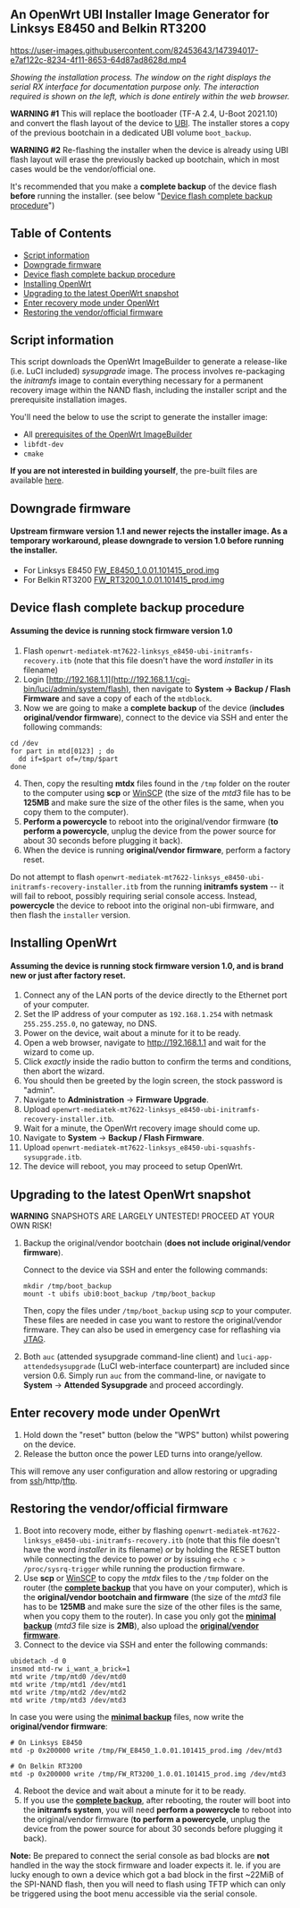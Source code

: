 ## An OpenWrt UBI Installer Image Generator for Linksys E8450 and Belkin RT3200

https://user-images.githubusercontent.com/82453643/147394017-e7af122c-8234-4f11-8653-64d87ad8628d.mp4

*Showing the installation process. The window on the right displays the serial RX interface for documentation purpose only. The interaction required is shown on the left, which is done entirely within the web browser.*

**WARNING #1** This will replace the bootloader (TF-A 2.4, U-Boot 2021.10) and convert the flash layout of the device to [UBI](https://github.com/dangowrt/linksys-e8450-openwrt-installer/issues/9). The installer stores a copy of the previous bootchain in a dedicated UBI volume `boot_backup`.

**WARNING #2** Re-flashing the installer when the device is already using UBI flash layout will erase the previously backed up bootchain, which in most cases would be the vendor/official one.

It's recommended that you make a **complete backup** of the device flash __**before**__ running the installer. (see below "[Device flash complete backup procedure](#device-flash-complete-backup-procedure)")

## Table of Contents
* [Script information](#script-information)
* [Downgrade firmware](#downgrade-firmware)
* [Device flash complete backup procedure](#device-flash-complete-backup-procedure)
* [Installing OpenWrt](#installing-openwrt)
* [Upgrading to the latest OpenWrt snapshot](#upgrading-to-the-latest-openwrt-snapshot)
* [Enter recovery mode under OpenWrt](#enter-recovery-mode-under-openwrt)
* [Restoring the vendor/official firmware](#restoring-the-vendorofficial-firmware)


## Script information

This script downloads the OpenWrt ImageBuilder to generate a release-like (i.e. LuCI included) *sysupgrade* image. The process involves re-packaging the *initramfs* image to contain everything necessary for a permanent recovery image within the NAND flash, including the installer script and the prerequisite installation images.

You'll need the below to use the script to generate the installer image:
* All [prerequisites of the OpenWrt ImageBuilder](https://openwrt.org/docs/guide-user/additional-software/imagebuilder#prerequisites) 
* `libfdt-dev`
* `cmake`

**If you are not interested in building yourself**, the pre-built files are available [here](https://github.com/dangowrt/linksys-e8450-openwrt-installer/releases).

## Downgrade firmware

#### Upstream firmware version 1.1 and newer rejects the installer image. As a temporary workaround, please downgrade to version 1.0 before running the installer.

 * For Linksys E8450 [FW_E8450_1.0.01.101415_prod.img](https://downloads.linksys.com/support/assets/firmware/FW_E8450_1.0.01.101415_prod.img)
 * For Belkin RT3200 [FW_RT3200_1.0.01.101415_prod.img](https://www.belkin.com/support/assets/belkin/firmware/FW_RT3200_1.0.01.101415_prod.img)

## Device flash complete backup procedure

#### Assuming the device is running stock firmware version 1.0

1. Flash `openwrt-mediatek-mt7622-linksys_e8450-ubi-initramfs-recovery.itb` (note that this file doesn't have the word _installer_ in its filename)
2. Login [http://192.168.1.1](http://192.168.1.1/cgi-bin/luci/admin/system/flash), then navigate to **System -> Backup / Flash Firmware** and save a copy of each of the `mtdblock`.
3. Now we are going to make a **complete backup** of the device (**includes original/vendor firmware**), connect to the device via SSH and enter the following commands:

```
cd /dev
for part in mtd[0123] ; do
  dd if=$part of=/tmp/$part
done
```

4. Then, copy the resulting **mtdx** files found in the `/tmp` folder on the router to the computer using **scp** or [WinSCP](https://winscp.net/eng/downloads.php) (the size of the *mtd3* file has to be **125MB** and make sure the size of the other files is the same, when you copy them to the computer).
5. **Perform a powercycle** to reboot into the original/vendor firmware (**to perform a powercycle**, unplug the device from the power source for about 30 seconds before plugging it back).
6. When the device is running **original/vendor firmware**, perform a factory reset.

Do not attempt to flash `openwrt-mediatek-mt7622-linksys_e8450-ubi-initramfs-recovery-installer.itb` from the running **initramfs system** -- it will fail to reboot, possibly requiring serial console access. Instead, **powercycle** the device to reboot into the original non-ubi firmware, and then flash the `installer` version.

## Installing OpenWrt

#### Assuming the device is running stock firmware version 1.0, and is brand new or just after factory reset.

1. Connect any of the LAN ports of the device directly to the Ethernet port of your computer.
2. Set the IP address of your computer as `192.168.1.254` with netmask `255.255.255.0`, no gateway, no DNS.
3. Power on the device, wait about a minute for it to be ready.
4. Open a web browser, navigate to http://192.168.1.1 and wait for the wizard to come up.
5. Click *exactly* inside the radio button to confirm the terms and conditions, then abort the wizard.
6. You should then be greeted by the login screen, the stock password is "admin".
7. Navigate to __Administration__ -> __Firmware Upgrade__.
8. Upload `openwrt-mediatek-mt7622-linksys_e8450-ubi-initramfs-recovery-installer.itb`.
9. Wait for a minute, the OpenWrt recovery image should come up.
9. Navigate to __System__ -> __Backup / Flash Firmware__.
10. Upload `openwrt-mediatek-mt7622-linksys_e8450-ubi-squashfs-sysupgrade.itb`.
12. The device will reboot, you may proceed to setup OpenWrt.

## Upgrading to the latest OpenWrt snapshot 

**WARNING**
SNAPSHOTS ARE LARGELY UNTESTED!
PROCEED AT YOUR OWN RISK!

1. Backup the original/vendor bootchain (**does not include original/vendor firmware**).

   Connect to the device via SSH and enter the following commands:

   ```
   mkdir /tmp/boot_backup
   mount -t ubifs ubi0:boot_backup /tmp/boot_backup
   ```

   Then, copy the files under `/tmp/boot_backup` using *scp* to your computer. These files are needed in case you want to restore the original/vendor firmware. They can also be used in emergency case for reflashing via [JTAG](https://openwrt.org/toh/linksys/e8450#jtag).

2. Both `auc` (attended sysupgrade command-line client) and `luci-app-attendedsysupgrade` (LuCI web-interface counterpart) are included since version 0.6. Simply run `auc` from the command-line, or navigate to __System__ -> __Attended Sysupgrade__ and proceed accordingly.

## Enter recovery mode under OpenWrt

1. Hold down the "reset" button (below the "WPS" button) whilst powering on the device.
2. Release the button once the power LED turns into orange/yellow.

This will remove any user configuration and allow restoring or upgrading from [ssh](https://openwrt.org/docs/guide-user/installation/sysupgrade.cli)/http/[tftp](https://openwrt.org/docs/guide-user/installation/generic.flashing.tftp).


## Restoring the vendor/official firmware ##

1. Boot into recovery mode, either by flashing `openwrt-mediatek-mt7622-linksys_e8450-ubi-initramfs-recovery.itb` (note that this file doesn't have the word _installer_ in its filename) *or* by holding the RESET button while connecting the device to power *or* by issuing `echo c > /proc/sysrq-trigger` while running the production firmware. 
2. Use **scp** or [WinSCP](https://winscp.net/eng/downloads.php) to copy the *mtdx* files to the `/tmp` folder on the router (the [**complete backup**](#device-flash-complete-backup-procedure) that you have on your computer), which is the **original/vendor bootchain and firmware** (the size of the *mtd3* file has to be **125MB** and make sure the size of the other files is the same, when you copy them to the router). In case you only got the [**minimal backup**](#upgrading-to-the-latest-openwrt-snapshot) (*mtd3* file size is **2MB**), also upload the [**original/vendor firmware**](#downgrade-firmware).
3. Connect to the device via SSH and enter the following commands:
```
ubidetach -d 0
insmod mtd-rw i_want_a_brick=1
mtd write /tmp/mtd0 /dev/mtd0
mtd write /tmp/mtd1 /dev/mtd1
mtd write /tmp/mtd2 /dev/mtd2
mtd write /tmp/mtd3 /dev/mtd3
```
In case you were using the [**minimal backup**](#upgrading-to-the-latest-openwrt-snapshot) files, now write the **original/vendor firmware**:
```
# On Linksys E8450
mtd -p 0x200000 write /tmp/FW_E8450_1.0.01.101415_prod.img /dev/mtd3

# On Belkin RT3200
mtd -p 0x200000 write /tmp/FW_RT3200_1.0.01.101415_prod.img /dev/mtd3
```
4. Reboot the device and wait about a minute for it to be ready.
5. If you use the [**complete backup**](#device-flash-complete-backup-procedure), after rebooting, the router will boot into the **initramfs system**, you will need **perform a powercycle** to reboot into the original/vendor firmware (**to perform a powercycle**, unplug the device from the power source for about 30 seconds before plugging it back).

**Note:** Be prepared to connect the serial console as bad blocks are **not** handled in the way the stock firmware and loader expects it. Ie. if you are lucky enough to own a device which got a bad block in the first ~22MiB of the SPI-NAND flash, then you will need to flash using TFTP which can only be triggered using the boot menu accessible via the serial console.
